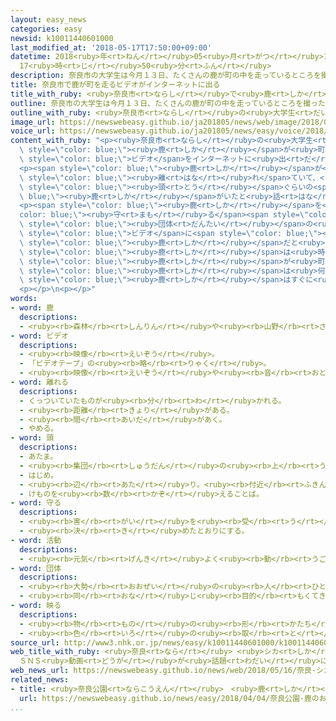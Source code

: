 ```yaml
---
layout: easy_news
categories: easy
newsid: k10011440601000
last_modified_at: '2018-05-17T17:50:00+09:00'
datetime: 2018<ruby>年<rt>ねん</rt></ruby>05<ruby>月<rt>がつ</rt></ruby>17<ruby>日<rt>にち</rt></ruby>
  17<ruby>時<rt>じ</rt></ruby>50<ruby>分<rt>ふん</rt></ruby>
description: 奈良市の大学生は今月１３日、たくさんの鹿が町の中を走っているところを撮ったビデオをインターネットに出しました。
title: 奈良市で鹿が町を走るビデオがインターネットに出る
title_with_ruby: <ruby>奈良市<rt>ならし</rt></ruby>で<ruby>鹿<rt>しか</rt></ruby>が<ruby>町<rt>まち</rt></ruby>を<ruby>走<rt>はし</rt></ruby>るビデオがインターネットに<ruby>出<rt>で</rt></ruby>る
outline: 奈良市の大学生は今月１３日、たくさんの鹿が町の中を走っているところを撮ったビデオをインターネットに出しました。
outline_with_ruby: <ruby>奈良市<rt>ならし</rt></ruby>の<ruby>大学生<rt>だいがくせい</rt></ruby>は<ruby>今月<rt>こんげつ</rt></ruby>１３<ruby>日<rt>にち</rt></ruby>、たくさんの<ruby>鹿<rt>しか</rt></ruby>が<ruby>町<rt>まち</rt></ruby>の<ruby>中<rt>なか</rt></ruby>を<ruby>走<rt>はし</rt></ruby>っているところを<ruby>撮<rt>と</rt></ruby>ったビデオをインターネットに<ruby>出<rt>だ</rt></ruby>しました。
image_url: https://newswebeasy.github.io/ja201805/news/web/image/2018/05/16/K10011440601_1805161701_1805161706_01_03.jpg
voice_url: https://newswebeasy.github.io/ja201805/news/easy/voice/2018/05/17/k10011440601000.mp4
content_with_ruby: "<p><ruby>奈良市<rt>ならし</rt></ruby>の<ruby>大学生<rt>だいがくせい</rt></ruby>は<ruby>今月<rt>こんげつ</rt></ruby>１３<ruby>日<rt>にち</rt></ruby>、たくさんの<span\
  \ style=\"color: blue;\"><ruby>鹿<rt>しか</rt></ruby></span>が<ruby>町<rt>まち</rt></ruby>の<ruby>中<rt>なか</rt></ruby>を<ruby>走<rt>はし</rt></ruby>っているところを<ruby>撮<rt>と</rt></ruby>った<span\
  \ style=\"color: blue;\">ビデオ</span>をインターネットに<ruby>出<rt>だ</rt></ruby>しました。</p>\n\
  <p><span style=\"color: blue;\"><ruby>鹿<rt>しか</rt></ruby></span>が<ruby>走<rt>はし</rt></ruby>っていた<ruby>場所<rt>ばしょ</rt></ruby>は<ruby>奈良公園<rt>ならこうえん</rt></ruby>から３００ｍぐらい<span\
  \ style=\"color: blue;\"><ruby>離<rt>はな</rt></ruby>れ</span>ていて、<ruby>家<rt>いえ</rt></ruby>が<ruby>並<rt>なら</rt></ruby>ぶ<ruby>細<rt>ほそ</rt></ruby>い<ruby>道<rt>みち</rt></ruby>です。<ruby>大学生<rt>だいがくせい</rt></ruby>は、５０<span\
  \ style=\"color: blue;\"><ruby>頭<rt>とう</rt></ruby></span>ぐらいの<span style=\"color:\
  \ blue;\"><ruby>鹿<rt>しか</rt></ruby></span>がいたと<ruby>話<rt>はな</rt></ruby>していました。</p>\n\
  <p><span style=\"color: blue;\"><ruby>鹿<rt>しか</rt></ruby></span>を<span style=\"\
  color: blue;\"><ruby>守<rt>まも</rt></ruby>る</span><span style=\"color: blue;\"><ruby>活動<rt>かつどう</rt></ruby></span>をしている<span\
  \ style=\"color: blue;\"><ruby>団体<rt>だんたい</rt></ruby></span>の<ruby>人<rt>ひと</rt></ruby>は「<span\
  \ style=\"color: blue;\">ビデオ</span>に<span style=\"color: blue;\"><ruby>映<rt>うつ</rt></ruby>っ</span>ているのは、<ruby>奈良公園<rt>ならこうえん</rt></ruby>の<span\
  \ style=\"color: blue;\"><ruby>鹿<rt>しか</rt></ruby></span>だと<ruby>思<rt>おも</rt></ruby>います。<span\
  \ style=\"color: blue;\"><ruby>鹿<rt>しか</rt></ruby></span>は<ruby>時々<rt>ときどき</rt></ruby><ruby>食<rt>た</rt></ruby>べ<ruby>物<rt>もの</rt></ruby>をさがすために<ruby>公園<rt>こうえん</rt></ruby>の<ruby>外<rt>そと</rt></ruby>に<ruby>出<rt>で</rt></ruby>ますが、こんなにたくさんの<span\
  \ style=\"color: blue;\"><ruby>鹿<rt>しか</rt></ruby></span>が<ruby>町<rt>まち</rt></ruby>の<ruby>中<rt>なか</rt></ruby>で<ruby>見<rt>み</rt></ruby>つかるのは<ruby>珍<rt>めずら</rt></ruby>しいです」と<ruby>言<rt>い</rt></ruby>っています。そして、「<span\
  \ style=\"color: blue;\"><ruby>鹿<rt>しか</rt></ruby></span>は<ruby>何<rt>なに</rt></ruby>かに<ruby>驚<rt>おどろ</rt></ruby>いて<ruby>走<rt>はし</rt></ruby>っていたのかもしれません。<span\
  \ style=\"color: blue;\"><ruby>鹿<rt>しか</rt></ruby></span>はすぐに<ruby>驚<rt>おどろ</rt></ruby>く<ruby>動物<rt>どうぶつ</rt></ruby>なので、<ruby>静<rt>しず</rt></ruby>かに<ruby>見<rt>み</rt></ruby>ていてください」と<ruby>言<rt>い</rt></ruby>っています。</p>\n\
  <p></p>\n<p></p>"
words:
- word: 鹿
  descriptions:
  - <ruby><rb>森林</rb><rt>しんりん</rt></ruby>や<ruby><rb>山野</rb><rt>さんや</rt></ruby>にすむ、<ruby><rb>草食</rb><rt>そうしょく</rt></ruby>のおとなしいけもの。<ruby><rb>足</rb><rt>あし</rt></ruby>は<ruby><rb>細長</rb><rt>ほそなが</rt></ruby>く、<ruby><rb>雄</rb><rt>おす</rt></ruby>は<ruby><rb>木</rb><rt>き</rt></ruby>の<ruby><rb>枝</rb><rt>えだ</rt></ruby>のような<ruby><rb>角</rb><rt>つの</rt></ruby>を<ruby><rb>持</rb><rt>も</rt></ruby>つ。<ruby><rb>世界各地</rb><rt>せかいかくち</rt></ruby>にいる。
- word: ビデオ
  descriptions:
  - <ruby><rb>映像</rb><rt>えいぞう</rt></ruby>。
  - 「ビデオテープ」の<ruby><rb>略</rb><rt>りゃく</rt></ruby>。
  - <ruby><rb>映像</rb><rt>えいぞう</rt></ruby>や<ruby><rb>音</rb><rt>おと</rt></ruby>を、<ruby><rb>磁気</rb><rt>じき</rt></ruby>テープに<ruby><rb>記録</rb><rt>きろく</rt></ruby>したり<ruby><rb>再生</rb><rt>さいせい</rt></ruby>したりする<ruby><rb>装置</rb><rt>そうち</rt></ruby>。
- word: 離れる
  descriptions:
  - くっついていたものが<ruby><rb>分</rb><rt>わ</rt></ruby>かれる。
  - <ruby><rb>距離</rb><rt>きょり</rt></ruby>がある。
  - <ruby><rb>間</rb><rt>あいだ</rt></ruby>があく。
  - やめる。
- word: 頭
  descriptions:
  - あたま。
  - <ruby><rb>集団</rb><rt>しゅうだん</rt></ruby>の<ruby><rb>上</rb><rt>うえ</rt></ruby>に<ruby><rb>立</rb><rt>た</rt></ruby>つ<ruby><rb>者</rb><rt>もの</rt></ruby>。
  - はじめ。
  - <ruby><rb>辺</rb><rt>あた</rt></ruby>り。<ruby><rb>付近</rb><rt>ふきん</rt></ruby>。
  - けものを<ruby><rb>数</rb><rt>かぞ</rt></ruby>えることば。
- word: 守る
  descriptions:
  - <ruby><rb>害</rb><rt>がい</rt></ruby>を<ruby><rb>受</rb><rt>う</rt></ruby>けないように、<ruby><rb>防</rb><rt>ふせ</rt></ruby>ぐ。
  - <ruby><rb>決</rb><rt>き</rt></ruby>めたとおりにする。
- word: 活動
  descriptions:
  - <ruby><rb>元気</rb><rt>げんき</rt></ruby>よく<ruby><rb>動</rb><rt>うご</rt></ruby>いたり、<ruby><rb>働</rb><rt>はたら</rt></ruby>いたりすること。
- word: 団体
  descriptions:
  - <ruby><rb>大勢</rb><rt>おおぜい</rt></ruby>の<ruby><rb>人</rb><rt>ひと</rt></ruby>の<ruby><rb>集</rb><rt>あつ</rt></ruby>まり。
  - <ruby><rb>同</rb><rt>おな</rt></ruby>じ<ruby><rb>目的</rb><rt>もくてき</rt></ruby>を<ruby><rb>持</rb><rt>も</rt></ruby>った<ruby><rb>人々</rb><rt>ひとびと</rt></ruby>の<ruby><rb>集</rb><rt>あつ</rt></ruby>まり。
- word: 映る
  descriptions:
  - <ruby><rb>物</rb><rt>もの</rt></ruby>の<ruby><rb>形</rb><rt>かたち</rt></ruby>やかげなどが、ほかの<ruby><rb>物</rb><rt>もの</rt></ruby>の<ruby><rb>表面</rb><rt>ひょうめん</rt></ruby>に<ruby><rb>現</rb><rt>あらわ</rt></ruby>れる。
  - <ruby><rb>色</rb><rt>いろ</rt></ruby>の<ruby><rb>取</rb><rt>と</rt></ruby>り<ruby><rb>合</rb><rt>あ</rt></ruby>わせがよい。
source_url: http://www3.nhk.or.jp/news/easy/k10011440601000/k10011440601000.html
web_title_with_ruby: <ruby>奈良<rt>なら</rt></ruby> <ruby>シカ<rt>しか</rt></ruby>の<ruby>群<rt>む</rt></ruby>れが<ruby>住宅地<rt>じゅうたくち</rt></ruby><ruby>疾走<rt>しっそう</rt></ruby>
  ＳＮＳ<ruby>動画<rt>どうが</rt></ruby>が<ruby>話題<rt>わだい</rt></ruby>に
web_news_url: https://newswebeasy.github.io/news/web/2018/05/16/奈良-シカの群れが住宅地疾走-SNS動画が話題に
related_news:
- title: <ruby>奈良公園<rt>ならこうえん</rt></ruby>　<ruby>鹿<rt>しか</rt></ruby>のお<ruby>菓子<rt>かし</rt></ruby>のあげ<ruby>方<rt>かた</rt></ruby>を<ruby>英語<rt>えいご</rt></ruby>と<ruby>中国語<rt>ちゅうごくご</rt></ruby>で<ruby>看板<rt>かんばん</rt></ruby>に<ruby>書<rt>か</rt></ruby>く
  url: https://newswebeasy.github.io/news/easy/2018/04/04/奈良公園-鹿のお菓子のあげ方を英語と中国語で看板に書く
...
```

